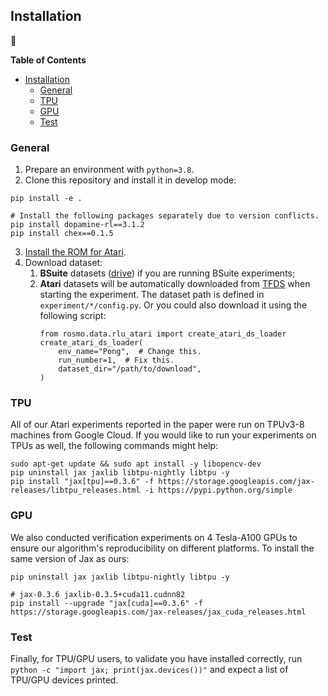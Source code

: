 ## Installation

:wrench:

**Table of Contents**

- [Installation](#installation)
  - [General](#general)
  - [TPU](#tpu)
  - [GPU](#gpu)
  - [Test](#test)

### General

1. Prepare an environment with `python=3.8`.
2. Clone this repository and install it in develop mode:
```console
pip install -e .

# Install the following packages separately due to version conflicts.
pip install dopamine-rl==3.1.2
pip install chex==0.1.5
```
3. [Install the ROM for Atari](https://github.com/openai/atari-py#roms).
4. Download dataset:
   1. **BSuite** datasets ([drive](https://drive.google.com/file/d/1FWexoOphUgBaWTWtY9VR43N90z9A6FvP/view?usp=sharing)) if you are running BSuite experiments; 
   2. **Atari** datasets will be automatically downloaded from [TFDS](https://www.tensorflow.org/datasets/catalog/rlu_atari) when starting the experiment. The dataset path is defined in `experiment/*/config.py`. Or you could also download it using the following script:
      ```
      from rosmo.data.rlu_atari import create_atari_ds_loader
      create_atari_ds_loader(
          env_name="Pong",  # Change this.
          run_number=1,  # Fix this.
          dataset_dir="/path/to/download",
      )
      ```

### TPU

All of our Atari experiments reported in the paper were run on TPUv3-8 machines from Google Cloud. If you would like to run your experiments on TPUs as well, the following commands might help:
```console
sudo apt-get update && sudo apt install -y libopencv-dev
pip uninstall jax jaxlib libtpu-nightly libtpu -y
pip install "jax[tpu]==0.3.6" -f https://storage.googleapis.com/jax-releases/libtpu_releases.html -i https://pypi.python.org/simple
```  

### GPU

We also conducted verification experiments on 4 Tesla-A100 GPUs to ensure our algorithm's reproducibility on different platforms. To install the same version of Jax as ours:
```console
pip uninstall jax jaxlib libtpu-nightly libtpu -y

# jax-0.3.6 jaxlib-0.3.5+cuda11.cudnn82
pip install --upgrade "jax[cuda]==0.3.6" -f https://storage.googleapis.com/jax-releases/jax_cuda_releases.html
```

### Test

Finally, for TPU/GPU users, to validate you have installed correctly, run `python -c "import jax; print(jax.devices())"` and expect a list of TPU/GPU devices printed.
